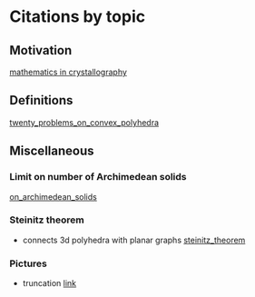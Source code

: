 # Citations by topic

## Motivation

[mathematics in crystallography](https://www.jstor.org/stable/30214185)

## Definitions

[twenty_problems_on_convex_polyhedra](https://www.jstor.org/stable/3612678)

## Miscellaneous 

### Limit on number of Archimedean solids

[on_archimedean_solids](https://www.jstor.org/stable/27961672)

### Steinitz theorem 

- connects 3d polyhedra with planar graphs
[steinitz_theorem](https://matthewkendall.github.io/assets/steinitz.pdf)

### Pictures

- truncation [link](https://en.wikipedia.org/wiki/User:Tomruen)